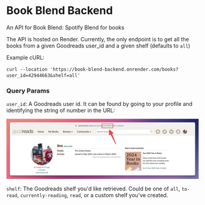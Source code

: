 # Book Blend Backend
An API for Book Blend: Spotify Blend for books

The API is hosted on Render. Currently, the only endpoint is to
get all the books from a given Goodreads user_id and a given shelf
(defaults to `all`)

Example cURL:
```
curl --location 'https://book-blend-backend.onrender.com/books?user_id=42944663&shelf=all'
```
### Query Params
`user_id`: A Goodreads user id. It can be found by going to your
profile and identifying the string of number in the URL:

<img alt="goodreads_id.png" src="goodreads_id.png" width="600"/>

`shelf`: The Goodreads shelf you'd like retrieved. Could be one of
`all`, `to-read`, `currently-reading`, `read`, or a custom shelf
you've created.
